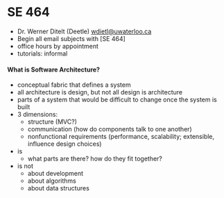 # SE 464
- Dr. Werner Ditelt (Deetle) wdietl@uwaterloo.ca
- Begin all email subjects with [SE 464]
- office hours by appointment
- tutorials: informal

#### What is Software Architecture?
- conceptual fabric that defines a system
- all architecture is design, but not all design is architecture
- parts of a system that would be difficult to change once the system is built
- 3 dimensions:
    - structure (MVC?)
    - communication (how do components talk to one another)
    - nonfunctional requirements (performance, scalability; extensible, influence design choices)
- is
    - what parts are there? how do they fit together?
- is not
    - about development
    - about algorithms
    - about data structures

